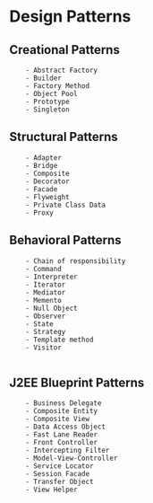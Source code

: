# Design Patterns

## Creational Patterns

```pptx[Creational Patterns]
    - Abstract Factory
    - Builder
    - Factory Method
    - Object Pool
    - Prototype
    - Singleton

```

## Structural Patterns

```pptx[Structural Patterns]
    - Adapter
    - Bridge
    - Composite
    - Decorator
    - Facade
    - Flyweight
    - Private Class Data
    - Proxy

```


## Behavioral Patterns

```pptx[Behavioral Patterns]
    - Chain of responsibility
    - Command
    - Interpreter
    - Iterator
    - Mediator
    - Memento
    - Null Object
    - Observer
    - State
    - Strategy
    - Template method
    - Visitor
    
```

## J2EE Blueprint Patterns

```pptx[J2EE Blueprint Patterns]
    - Business Delegate
    - Composite Entity
    - Composite View
    - Data Access Object
    - Fast Lane Reader
    - Front Controller
    - Intercepting Filter
    - Model-View-Controller
    - Service Locator
    - Session Facade
    - Transfer Object
    - View Helper

```